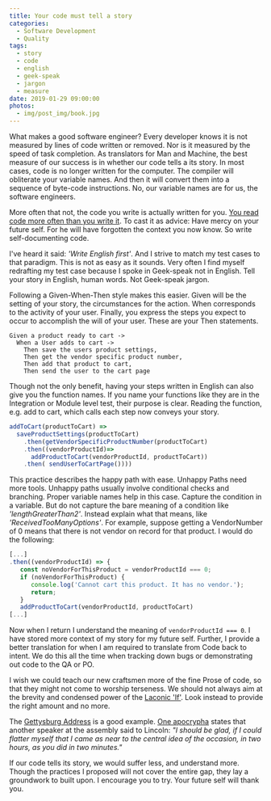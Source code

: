 ```yaml
---
title: Your code must tell a story
categories:
  - Software Development
  - Quality
tags:
  - story
  - code
  - english
  - geek-speak
  - jargon
  - measure
date: 2019-01-29 09:00:00
photos: 
  - img/post_img/book.jpg
---
```


What makes a good software engineer? Every developer knows it is not measured by lines of code written or removed. Nor is it measured by the speed of task completion. As translators for Man and Machine, the best measure of our success is in whether our code tells a its story.
In most cases, code is no longer written for the computer. The compiler will obliterate your variable names. And then it will convert them into a sequence of byte-code instructions. No, our variable names are for us, the software engineers.

More often that not, the code you write is actually written for you. [You read code more often than you write it](/2016/12/27/Code-is-read-more-often-than-it-is-written/). To cast it as advice: Have mercy on your future self. For he will have forgotten the context you now know. So write self-documenting code.

I've heard it said: _'Write English first'_. And I strive to match my test cases to that paradigm. This is not as easy as it sounds. Very often I find myself redrafting my test case because I spoke in Geek-speak not in English. Tell your story in English, human words. Not Geek-speak jargon.

Following a Given-When-Then style makes this easier. Given will be the setting of your story, the circumstances for the action. When corresponds to the activity of your user. Finally, you express the steps you expect to occur to accomplish the will of your user. These are your Then statements.

```
Given a product ready to cart ->
  When a User adds to cart ->
    Then save the users product settings,
    Then get the vendor specific product number,
    Then add that product to cart,
    Then send the user to the cart page
```

Though not the only benefit, having your steps written in English can also give you the function names. If you name your functions like they are in the Integration or Module level test, their purpose is clear. Reading the function, e.g. add to cart, which calls each step now conveys your story.

```javascript
addToCart(productToCart) => 
  saveProductSettings(productToCart)
    .then(getVendorSpecificProductNumber(productToCart)
    .then((vendorProductId)=> 
      addProductToCart(vendorProductId, productToCart))
    .then( sendUserToCartPage())))
```

This practice describes the happy path with ease. Unhappy Paths need more tools. Unhappy paths usually involve conditional checks and branching. Proper variable names help in this case. Capture the condition in a variable. But do not capture the bare meaning of a condition like _'lengthGreaterThan2'_. Instead explain what that means, like _'ReceivedTooManyOptions'_. For example, suppose getting a VendorNumber of 0 means that there is not vendor on record for that product. I would do the following:

```javascript
[...]
.then((vendorProductId) => {
   const noVendorForThisProduct = vendorProductId === 0;
   if (noVendorForThisProduct) {
      console.log('Cannot cart this product. It has no vendor.');
      return;
   }
   addProductToCart(vendorProductId, productToCart)
[...]
```

Now when I return I understand the meaning of `vendorProductId === 0`. I have stored more context of my story for my future self. Further, I provide a better translation for when I am required to translate from Code back to intent. We do this all the time when tracking down bugs or demonstrating out code to the QA or PO.

I wish we could teach our new craftsmen more of the fine Prose of code, so that they might not come to worship terseness. We should not always aim at the brevity and condensed power of the [Laconic 'If'](https://en.wikipedia.org/wiki/Laconic_phrase#Uses). Look instead to provide the right amount and no more. 

The [Gettysburg Address](https://en.wikipedia.org/wiki/Gettysburg_Address#Bliss_copy) is a good example. [One apocrypha](http://www.abrahamlincolnonline.org/lincoln/speeches/gettysburg.htm) states that another speaker at the assembly said to Lincoln: _"I should be glad, if I could flatter myself that I came as near to the central idea of the occasion, in two hours, as you did in two minutes."_ 

If our code tells its story, we would suffer less, and understand more. Though the practices I proposed will not cover the entire gap, they lay a groundwork to built upon. I encourage you to try. Your future self will thank you.
